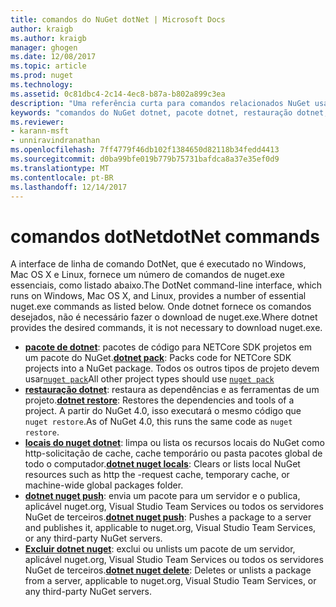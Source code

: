 ```yaml
---
title: comandos do NuGet dotNet | Microsoft Docs
author: kraigb
ms.author: kraigb
manager: ghogen
ms.date: 12/08/2017
ms.topic: article
ms.prod: nuget
ms.technology: 
ms.assetid: 0c81dbc4-2c14-4ec8-b87a-b802a899c3ea
description: "Uma referência curta para comandos relacionados NuGet usando a interface de linha de comando dotnet."
keywords: "comandos do NuGet dotnet, pacote dotnet, restauração dotnet, dotnet nuget locais, dotnet nuget push, dotnet nuget delete"
ms.reviewer:
- karann-msft
- unniravindranathan
ms.openlocfilehash: 7ff4779f46db102f1384650d82118b34fedd4413
ms.sourcegitcommit: d0ba99bfe019b779b75731bafdca8a37e35ef0d9
ms.translationtype: MT
ms.contentlocale: pt-BR
ms.lasthandoff: 12/14/2017
---
```

# <a name="dotnet-commands"></a><span data-ttu-id="101d2-104">comandos dotNet</span><span class="sxs-lookup"><span data-stu-id="101d2-104">dotNet commands</span></span>

<span data-ttu-id="101d2-105">A interface de linha de comando DotNet, que é executado no Windows, Mac OS X e Linux, fornece um número de comandos de nuget.exe essenciais, como listado abaixo.</span><span class="sxs-lookup"><span data-stu-id="101d2-105">The DotNet command-line interface, which runs on Windows, Mac OS X, and Linux, provides a number of essential nuget.exe commands as listed below.</span></span> <span data-ttu-id="101d2-106">Onde dotnet fornece os comandos desejados, não é necessário fazer o download de nuget.exe.</span><span class="sxs-lookup"><span data-stu-id="101d2-106">Where dotnet provides the desired commands, it is not necessary to download nuget.exe.</span></span>

- <span data-ttu-id="101d2-107">[**pacote de dotnet**](https://docs.microsoft.com/dotnet/core/tools/dotnet-pack?tabs=netcore2x): pacotes de código para NETCore SDK projetos em um pacote do NuGet.</span><span class="sxs-lookup"><span data-stu-id="101d2-107">[**dotnet pack**](https://docs.microsoft.com/dotnet/core/tools/dotnet-pack?tabs=netcore2x): Packs code for NETCore SDK projects into a NuGet package.</span></span> <span data-ttu-id="101d2-108">Todos os outros tipos de projeto devem usar[`nuget pack`](cli-ref-pack.md)</span><span class="sxs-lookup"><span data-stu-id="101d2-108">All other project types should use [`nuget pack`](cli-ref-pack.md)</span></span>
- <span data-ttu-id="101d2-109">[**restauração dotnet**](https://docs.microsoft.com/dotnet/core/tools/dotnet-restore?tabs=netcore2x): restaura as dependências e as ferramentas de um projeto.</span><span class="sxs-lookup"><span data-stu-id="101d2-109">[**dotnet restore**](https://docs.microsoft.com/dotnet/core/tools/dotnet-restore?tabs=netcore2x): Restores the dependencies and tools of a project.</span></span> <span data-ttu-id="101d2-110">A partir do NuGet 4.0, isso executará o mesmo código que `nuget restore`.</span><span class="sxs-lookup"><span data-stu-id="101d2-110">As of NuGet 4.0, this runs the same code as `nuget restore`.</span></span>
- <span data-ttu-id="101d2-111">[**locais do nuget dotnet**](https://docs.microsoft.com/dotnet/core/tools/dotnet-nuget-locals): limpa ou lista os recursos locais do NuGet como http-solicitação de cache, cache temporário ou pasta pacotes global de todo o computador.</span><span class="sxs-lookup"><span data-stu-id="101d2-111">[**dotnet nuget locals**](https://docs.microsoft.com/dotnet/core/tools/dotnet-nuget-locals): Clears or lists local NuGet resources such as http the -request cache, temporary cache, or machine-wide global packages folder.</span></span>
- <span data-ttu-id="101d2-112">[**dotnet nuget push**](https://docs.microsoft.com/dotnet/core/tools/dotnet-nuget-push): envia um pacote para um servidor e o publica, aplicável nuget.org, Visual Studio Team Services ou todos os servidores NuGet de terceiros.</span><span class="sxs-lookup"><span data-stu-id="101d2-112">[**dotnet nuget push**](https://docs.microsoft.com/dotnet/core/tools/dotnet-nuget-push): Pushes a package to a server and publishes it, applicable to nuget.org, Visual Studio Team Services, or any third-party NuGet servers.</span></span>
- <span data-ttu-id="101d2-113">[**Excluir dotnet nuget**](https://docs.microsoft.com/dotnet/core/tools/dotnet-nuget-delete): exclui ou unlists um pacote de um servidor, aplicável nuget.org, Visual Studio Team Services ou todos os servidores NuGet de terceiros.</span><span class="sxs-lookup"><span data-stu-id="101d2-113">[**dotnet nuget delete**](https://docs.microsoft.com/dotnet/core/tools/dotnet-nuget-delete): Deletes or unlists a package from a  server, applicable to nuget.org, Visual Studio Team Services, or any third-party NuGet servers.</span></span>
